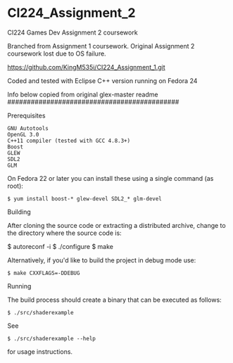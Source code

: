 # CI224_Assignment_2

CI224 Games Dev Assignment 2 coursework

Branched from Assignment 1 coursework. Original Assignment 2 coursework lost due to OS failure.

https://github.com/KingM535i/CI224_Assignment_1.git

Coded and tested with Eclipse C++ version running on Fedora 24

Info below copied from original glex-master readme
############################################



Prerequisites

    GNU Autotools
    OpenGL 3.0
    C++11 compiler (tested with GCC 4.8.3+)
    Boost
    GLEW
    SDL2
    GLM

On Fedora 22 or later you can install these using a single command (as root):

    $ yum install boost-* glew-devel SDL2_* glm-devel

Building

After cloning the source code or extracting a distributed archive, change to the directory where the source code is:

$ autoreconf -i
$ ./configure
$ make

Alternatively, if you'd like to build the project in debug mode use:

    $ make CXXFLAGS=-DDEBUG

Running

The build process should create a binary that can be executed as follows:

    $ ./src/shaderexample

See

    $ ./src/shaderexample --help

for usage instructions.
